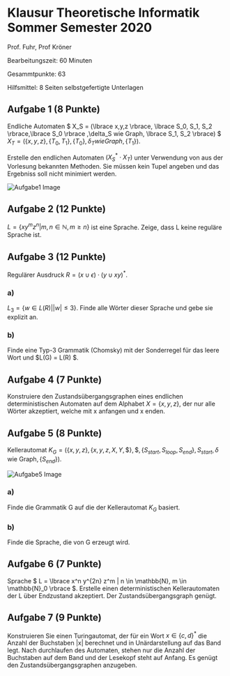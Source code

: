 # Klausur Theoretische Informatik Sommer Semester 2020

Prof. Fuhr, Prof Kröner

Bearbeitungszeit: 60 Minuten

Gesammtpunkte: 63

Hilfsmittel: 8 Seiten selbstgefertigte Unterlagen


## Aufgabe 1 (8 Punkte)

Endliche Automaten $ X_S = (\lbrace x,y,z \rbrace, \lbrace S_0, S_1, S_2 \rbrace,\lbrace S_0 \rbrace ,\delta_S wie Graph, \lbrace S_1, S_2 \rbrace) $
$X_T = (\lbrace x,y,z \rbrace, \lbrace T_0, T_1 \rbrace, \lbrace T_0 \rbrace, \delta_T wie Graph, \lbrace T_1 \rbrace )$.

Erstelle den endlichen Automaten $(X_S^* \cdot X_T)$ unter Verwendung von aus der Vorlesung bekannten Methoden. Sie müssen kein Tupel angeben und das Ergebniss soll nicht minimiert werden.

![Aufgabe1 Image](Images/SoSe20_Aufgabe1.png)

## Aufgabe 2 (12 Punkte)

$L = \lbrace x y^m z^n | m,n \in \mathbb{N}, m \geq n \rbrace$ ist eine Sprache. Zeige, dass L keine reguläre Sprache ist.

## Aufgabe 3 (12 Punkte)

Regulärer Ausdruck $R = (x \cup \epsilon) \cdot (y \cup xy)^*$.

### a)
$L_3 = \lbrace w \in L(R) ||w| \leq 3 \rbrace$. Finde alle Wörter dieser Sprache und gebe sie explizit an.

### b)
Finde eine Typ-3 Grammatik (Chomsky) mit der Sonderregel für das leere Wort und $L(G) = L(R) $.

## Aufgabe 4 (7 Punkte)

Konstruiere den Zustandsübergangsgraphen eines endlichen deterministischen Automaten auf dem Alphabet $X=\lbrace x,y,z \rbrace$, der nur alle Wörter akzeptiert, welche mit x anfangen und x enden.

## Aufgabe 5 (8 Punkte)

Kellerautomat $K_G = (\lbrace x,y,z \rbrace, \lbrace x,y,z,X,Y,\$ \rbrace, \$, \lbrace S_{start}, S_{loop}, S_{end} \rbrace, S_{start}, \delta \text{ wie Graph}, \lbrace S_{end} \rbrace ).$

![Aufgabe5 Image](Images/SoSe20_Aufgabe5.png)

### a)

Finde die Grammatik G auf die der Kellerautomat $K_G$ basiert.

### b)

Finde die Sprache, die von G erzeugt wird.


## Aufgabe 6 (7 Punkte)

Sprache $ L = \lbrace x^n y^{2n} z^m | n \in \mathbb{N}, m \in \mathbb{N}_0 \rbrace $. Erstelle einen deterministischen Kellerautomaten der L über Endzustand akzeptiert. Der Zustandsübergangsgraph genügt.

## Aufgabe 7 (9 Punkte)

Konstruieren Sie einen Turingautomat, der für ein Wort $x \in \lbrace c,d \rbrace^*$ die Anzahl der Buchstaben |x| berechnet und in Unärdarstellung auf das Band legt. Nach durchlaufen des Automaten, stehen nur die Anzahl der Buchstaben auf dem Band und der Lesekopf steht auf Anfang. Es genügt den Zustandsübergangsgraphen anzugeben.
